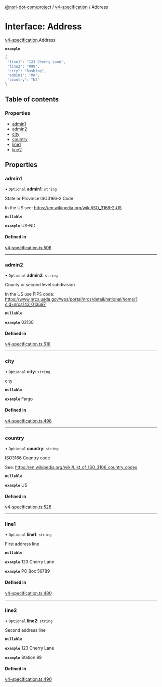 [@nori-dot-com/project](../README.md) / [v4-specification](../modules/v4_specification.md) / Address

# Interface: Address

[v4-specification](../modules/v4_specification.md).Address

**`example`**

```js
{
 "line1": "123 Cherry Lane",
 "line2": "#99",
 "city": "Bushing",
 "admin1": "MA",
 "country": "US"
}
```

## Table of contents

### Properties

- [admin1](v4_specification.Address.md#admin1)
- [admin2](v4_specification.Address.md#admin2)
- [city](v4_specification.Address.md#city)
- [country](v4_specification.Address.md#country)
- [line1](v4_specification.Address.md#line1)
- [line2](v4_specification.Address.md#line2)

## Properties

### admin1

• `Optional` **admin1**: `string`

State or Province ISO3166-2 Code

In the US see: https://en.wikipedia.org/wiki/ISO_3166-2:US

**`nullable`**

**`example`** US-ND

#### Defined in

[v4-specification.ts:508](https://github.com/nori-dot-eco/nori-dot-com/blob/841b22c/packages/project/src/v4-specification.ts#L508)

___

### admin2

• `Optional` **admin2**: `string`

County or second level subdivision

In the US use FIPS code: https://www.nrcs.usda.gov/wps/portal/nrcs/detail/national/home/?cid=nrcs143_013697

**`nullable`**

**`example`** 02130

#### Defined in

[v4-specification.ts:518](https://github.com/nori-dot-eco/nori-dot-com/blob/841b22c/packages/project/src/v4-specification.ts#L518)

___

### city

• `Optional` **city**: `string`

city

**`nullable`**

**`example`** Fargo

#### Defined in

[v4-specification.ts:498](https://github.com/nori-dot-eco/nori-dot-com/blob/841b22c/packages/project/src/v4-specification.ts#L498)

___

### country

• `Optional` **country**: `string`

ISO3166 Country code

See: https://en.wikipedia.org/wiki/List_of_ISO_3166_country_codes

**`nullable`**

**`example`** US

#### Defined in

[v4-specification.ts:528](https://github.com/nori-dot-eco/nori-dot-com/blob/841b22c/packages/project/src/v4-specification.ts#L528)

___

### line1

• `Optional` **line1**: `string`

First address line

**`nullable`**

**`example`** 123 Cherry Lane

**`example`** PO Box 56789

#### Defined in

[v4-specification.ts:480](https://github.com/nori-dot-eco/nori-dot-com/blob/841b22c/packages/project/src/v4-specification.ts#L480)

___

### line2

• `Optional` **line2**: `string`

Second address line

**`nullable`**

**`example`** 123 Cherry Lane

**`example`** Station 99

#### Defined in

[v4-specification.ts:490](https://github.com/nori-dot-eco/nori-dot-com/blob/841b22c/packages/project/src/v4-specification.ts#L490)
